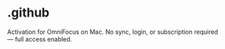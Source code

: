 # .github
Activation for OmniFocus on Mac. No sync, login, or subscription required — full access enabled.

